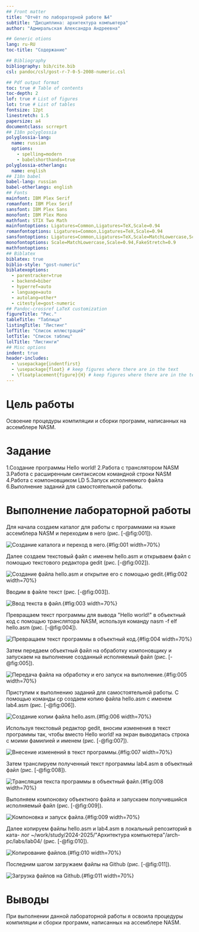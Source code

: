 ```yaml
---
## Front matter
title: "Отчёт по лабораторной работе №4"
subtitle: "Дисциплина: архитектура компьютера"
author: "Адмиральская Александра Андреевна"

## Generic otions
lang: ru-RU
toc-title: "Содержание"

## Bibliography
bibliography: bib/cite.bib
csl: pandoc/csl/gost-r-7-0-5-2008-numeric.csl

## Pdf output format
toc: true # Table of contents
toc-depth: 2
lof: true # List of figures
lot: true # List of tables
fontsize: 12pt
linestretch: 1.5
papersize: a4
documentclass: scrreprt
## I18n polyglossia
polyglossia-lang:
  name: russian
  options:
	- spelling=modern
	- babelshorthands=true
polyglossia-otherlangs:
  name: english
## I18n babel
babel-lang: russian
babel-otherlangs: english
## Fonts
mainfont: IBM Plex Serif
romanfont: IBM Plex Serif
sansfont: IBM Plex Sans
monofont: IBM Plex Mono
mathfont: STIX Two Math
mainfontoptions: Ligatures=Common,Ligatures=TeX,Scale=0.94
romanfontoptions: Ligatures=Common,Ligatures=TeX,Scale=0.94
sansfontoptions: Ligatures=Common,Ligatures=TeX,Scale=MatchLowercase,Scale=0.94
monofontoptions: Scale=MatchLowercase,Scale=0.94,FakeStretch=0.9
mathfontoptions:
## Biblatex
biblatex: true
biblio-style: "gost-numeric"
biblatexoptions:
  - parentracker=true
  - backend=biber
  - hyperref=auto
  - language=auto
  - autolang=other*
  - citestyle=gost-numeric
## Pandoc-crossref LaTeX customization
figureTitle: "Рис."
tableTitle: "Таблица"
listingTitle: "Листинг"
lofTitle: "Список иллюстраций"
lotTitle: "Список таблиц"
lolTitle: "Листинги"
## Misc options
indent: true
header-includes:
  - \usepackage{indentfirst}
  - \usepackage{float} # keep figures where there are in the text
  - \floatplacement{figure}{H} # keep figures where there are in the text
---
```


# Цель работы

Освоение процедуры компиляции и сборки программ, написанных на ассемблере NASM.

# Задание

1.Создание программы Hello world!
2.Работа с транслятором NASM
3.Работа с расширенным синтаксисом командной строки NASM
4.Работа с компоновщиком LD
5.Запуск исполняемого файла
6.Выполнение заданий для самостоятельной работы.

# Выполнение лабораторной работы

Для начала создаем каталог для работы с программами на языке ассемблера NASM и переходим в него (рис. [-@fig:001]).

![Создание каталога и переход в него.](image/1.jpg){#fig:001 width=70%}

Далее создаем текстовый файл с именем hello.asm и открываем файл с помощью текстового редактора gedit (рис. [-@fig:002]).

![Создание файла hello.asm и открытие его с помощью gedit.](image/2.jpg){#fig:002 width=70%} 

Вводим в файле текст (рис. [-@fig:003]).

![Ввод текста в файл.](image/3.jpg){#fig:003 width=70%}

Превращаем текст программы для вывода "Hello world!" в объектный код с помощью транслятора NASM, используя команду nasm -f elf hello.asm (рис. [-@fig:004]).

![Превращаем текст программы в объектный код.](image/4.jpg){#fig:004 width=70%}

Затем передаем объектный файл на обработку компоновщику и запускаем на выполнение созданный исполняемый файл (рис. [-@fig:005]).

![Передача файла на обработку и его запуск на выполнение.](image/5.jpg){#fig:005 width=70%}

Приступим к выполнению заданий для самостоятельной работы. С помощью команды cp создаем копию файла
hello.asm с именем lab4.asm (рис. [-@fig:006]).

![Создание копии файла hello.asm.](image/6.jpg){#fig:006 width=70%}

Используя текстовый редактор gedit, вносим изменения в текст программы так, чтобы вместо Hello world! на экран выводилась строка с моими фамилией и именем (рис. [-@fig:007]).

![Внесение изменений в текст программы.](image/7.jpg){#fig:007 width=70%}

Затем транслируем полученный текст программы lab4.asm в объектный файл (рис. [-@fig:008]).

![Трансляция текста программы в объектный файл.](image/8.jpg){#fig:008 width=70%}

Выполняем компоновку объектного файла и запускаем получившийся исполняемый файл (рис. [-@fig:009]).

![Компоновка и запуск файла.](image/9.jpg){#fig:009 width=70%}

Далее копируем файлы hello.asm и lab4.asm в локальный репозиторий в ката-
лог ~/work/study/2024-2025/"Архитектура компьютера"/arch-pc/labs/lab04/ (рис. [-@fig:010]).

![Копирование файлов.](image/10.jpg){#fig:010 width=70%}

Последним шагом загружаем файлы на Github (рис. [-@fig:011]).

![Загрузка файлов на Github.](image/11.jpg){#fig:011 width=70%}

# Выводы

При выполнении данной лабораторной работы я освоила процедуры компиляции и сборки программ, написанных на ассемблере NASM.

